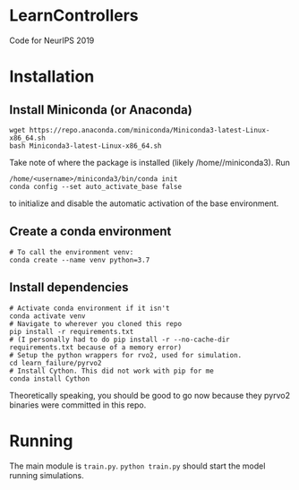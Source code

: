 # LearnControllers

Code for NeurIPS 2019

# Installation
## Install Miniconda (or Anaconda)
```
wget https://repo.anaconda.com/miniconda/Miniconda3-latest-Linux-x86_64.sh
bash Miniconda3-latest-Linux-x86_64.sh
```
Take note of where the package is installed (likely /home/<username>/miniconda3). Run
```
/home/<username>/miniconda3/bin/conda init
conda config --set auto_activate_base false
```
to initialize and disable the automatic activation of the base environment.

## Create a conda environment
```
# To call the environment venv:
conda create --name venv python=3.7
```
## Install dependencies
```
# Activate conda environment if it isn't
conda activate venv
# Navigate to wherever you cloned this repo
pip install -r requirements.txt
# (I personally had to do pip install -r --no-cache-dir requirements.txt because of a memory error)
# Setup the python wrappers for rvo2, used for simulation.
cd learn_failure/pyrvo2
# Install Cython. This did not work with pip for me
conda install Cython
```
Theoretically speaking, you should be good to go now because they pyrvo2 binaries were committed in this repo.

# Running
The main module is `train.py`. `python train.py` should start the model running simulations.
